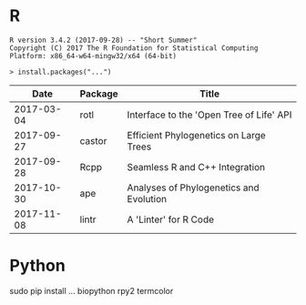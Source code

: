 
# R
    R version 3.4.2 (2017-09-28) -- "Short Summer"
    Copyright (C) 2017 The R Foundation for Statistical Computing
    Platform: x86_64-w64-mingw32/x64 (64-bit)

    > install.packages("...")

|   Date   |Package|                  Title
|----------|-------|----------------------------------------
|2017-03-04| rotl  |Interface to the 'Open Tree of Life' API
|2017-09-27| castor|Efficient Phylogenetics on Large Trees
|2017-09-28| Rcpp  |Seamless R and C++ Integration
|2017-10-30| ape   |Analyses of Phylogenetics and Evolution
|2017-11-08| lintr |A 'Linter' for R Code

# Python

sudo pip install ...
biopython
rpy2
termcolor